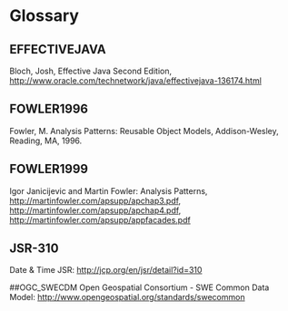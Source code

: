 # Glossary

## EFFECTIVEJAVA

Bloch, Josh, Effective Java Second Edition, http://www.oracle.com/technetwork/java/effectivejava-136174.html

## FOWLER1996

Fowler, M. Analysis Patterns: Reusable Object Models, Addison-Wesley, Reading, MA, 1996.

## FOWLER1999

Igor Janicijevic and Martin Fowler: Analysis Patterns, http://martinfowler.com/apsupp/apchap3.pdf, http://martinfowler.com/apsupp/apchap4.pdf, http://martinfowler.com/apsupp/appfacades.pdf

## JSR-310

Date & Time JSR: http://jcp.org/en/jsr/detail?id=310

##OGC_SWECDM
Open Geospatial Consortium - SWE Common Data Model: http://www.opengeospatial.org/standards/swecommon
